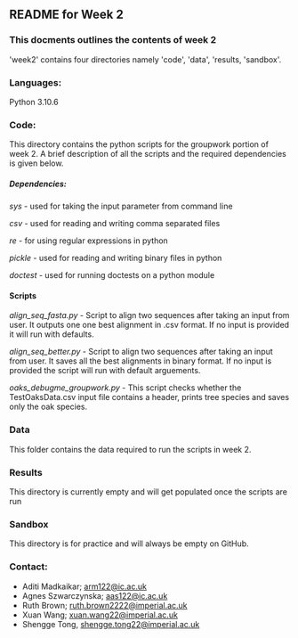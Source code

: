 ## README for Week 2

### This docments outlines the contents of week 2

'week2' contains four directories namely 'code', 'data', 'results, 'sandbox'.

### Languages: 
Python 3.10.6

### Code:

This directory contains the python scripts for the groupwork portion of week 2. A brief description of all the scripts and the required dependencies is given below.

##### Dependencies:

*sys* - used for taking the input parameter from command line

*csv* - used for reading and writing comma separated files

*re* - for using regular expressions in python

*pickle* - used for reading and writing binary files in python

*doctest* - used for running doctests on a python module

#### Scripts

*align_seq_fasta.py* - Script to align two sequences after taking an input from user. It outputs one one best alignment in .csv format. If no input is provided it will run with defaults.

*align_seq_better.py* - Script to align two sequences after taking an input from user. It saves all the best alignments in binary format. If no input is provided the script will run with default arguements. 

*oaks_debugme_groupwork.py* - This script checks whether the TestOaksData.csv input file contains a header, prints tree species and saves only the oak species. 

### Data
This folder contains the data required to run the scripts in week 2. 

### Results
This directory is currently empty and will get populated once the scripts are run

### Sandbox
This directory is for practice and will always be empty on GitHub.

### Contact: 
+ Aditi Madkaikar; arm122@ic.ac.uk
+ Agnes Szwarczynska; aas122@ic.ac.uk
+ Ruth Brown; ruth.brown2222@imperial.ac.uk
+ Xuan Wang; xuan.wang22@imperial.ac.uk
+ Shengge Tong, shengge.tong22@imperial.ac.uk

